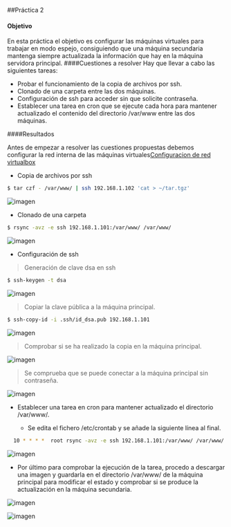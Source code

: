 ##Práctica 2

#### Objetivo
En esta práctica el objetivo es configurar las máquinas virtuales para trabajar en modo espejo, consiguiendo que una máquina secundaria mantenga siempre actualizada la información que hay en la máquina servidora principal.
####Cuestiones a resolver
Hay que llevar a cabo las siguientes tareas:

- Probar el funcionamiento de la copia de archivos por ssh.
- Clonado de una carpeta entre las dos máquinas.
- Configuración de ssh para acceder sin que solicite contraseña.
- Establecer una tarea en cron que se ejecute cada hora para mantener actualizado el contenido del directorio /var/www entre las dos máquinas.

####Resultados

Antes de empezar a resolver las cuestiones propuestas debemos configurar la red interna de las máquinas virtuales[Configuracion de red virtualbox](https://github.com/marlenelis/SWAP1516/blob/master/Practicas/red_interna.md) 

- Copia de archivos por ssh

```sh
$ tar czf - /var/www/ | ssh 192.168.1.102 'cat > ~/tar.tgz'
```

![imagen](https://github.com/marlenelis/SWAP1516/blob/master/images/p2_2.jpg)

- Clonado de una carpeta


```sh
$ rsync -avz -e ssh 192.168.1.101:/var/www/ /var/www/
```

![imagen](https://github.com/marlenelis/SWAP1516/blob/master/images/p2_1.jpg)


- Configuración de ssh

> Generación de clave dsa en ssh

```sh
$ ssh-keygen -t dsa
```

![imagen](https://github.com/marlenelis/SWAP1516/blob/master/images/p2_3.jpg)


> Copiar la clave pública a la máquina principal.

```sh
$ ssh-copy-id -i .ssh/id_dsa.pub 192.168.1.101
```
 ![imagen](https://github.com/marlenelis/SWAP1516/blob/master/images/p2_4.jpg)

> Comprobar si se ha realizado la copia en la máquina principal.

![imagen](https://github.com/marlenelis/SWAP1516/blob/master/images/p2_5.jpg)

> Se comprueba que se puede conectar a la máquina principal sin contraseña.

![imagen](https://github.com/marlenelis/SWAP1516/blob/master/images/p2_6.jpg)

- Establecer una tarea en cron para mantener actualizado el directorio /var/www/.

  - Se edita el fichero /etc/crontab y se añade la siguiente línea al final.


```sh
  10 * * * *  root rsync -avz -e ssh 192.168.1.101:/var/www/ /var/www/
```

![imagen](https://github.com/marlenelis/SWAP1516/blob/master/images/p2_7.jpg)

  - Por último para comprobar la ejecución de la tarea, procedo a descargar una imagen y guardarla en el directorio /var/www/ de la máquina principal para modificar el estado y comprobar si se produce la actualización en la máquina secundaria.


![imagen](https://github.com/marlenelis/SWAP1516/blob/master/images/p2_8.jpg)

![imagen](https://github.com/marlenelis/SWAP1516/blob/master/images/p2_9.jpg)

